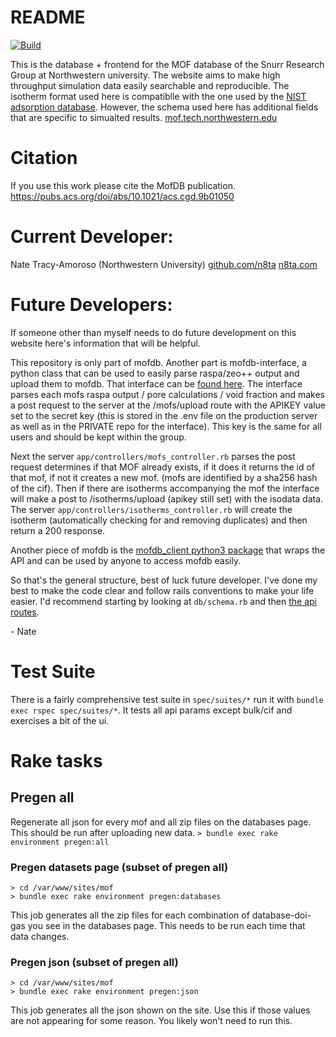 # README

[![Build](https://github.com/snurr-group/mofdb/actions/workflows/rubyonrails.yml/badge.svg)](https://github.com/snurr-group/mofdb2/actions)

This is the database + frontend for the MOF database of the Snurr Research Group at Northwestern university. The website aims to make high throughput simulation data easily searchable and reproducible. The isotherm format used here is compatiblle with the one used by the [NIST adsorption database](https://adsorption.nist.gov/). However, the schema used here has additional fields that are specific to simualted results. 
[mof.tech.northwestern.edu](https://mof.tech.northwestern.edu)

# Citation

If you use this work please cite the MofDB publication.
https://pubs.acs.org/doi/abs/10.1021/acs.cgd.9b01050

# Current Developer:
Nate Tracy-Amoroso (Northwestern University)
[github.com/n8ta](https://github.com/n8ta) [n8ta.com](https://n8ta.com)

# Future Developers:

If someone other than myself needs to do future development on this website here's information that will be helpful.

This repository is only part of mofdb. Another part is mofdb-interface, a python class that can be used to easily parse
raspa/zeo++ output and upload them to mofdb. That interface can be [found here](https://github.com/snurr-group/mofdb-interface).
The interface parses each mofs raspa output / pore calculations / void fraction and makes a post request to the server
at the /mofs/upload route with the APIKEY value set to the secret key (this is stored in the .env file on the production server as well
as in the PRIVATE repo for the interface). This key is the same for all users and should be kept within the group.

Next the server ```app/controllers/mofs_controller.rb``` parses the post request determines if that MOF already exists, if it does it 
returns the id of that mof, if not it creates a new mof. (mofs are identified by a sha256 hash of the cif). Then if there are isotherms accompanying 
the mof the interface will make a post to /isotherms/upload (apikey still set) with the isodata data. The server 
```app/controllers/isotherms_controller.rb``` will create the isotherm (automatically checking for and removing duplicates)
and then return a 200 response.   

Another piece of mofdb is the [mofdb_client python3 package](https://github.com/n8ta/mofdb-client) that wraps the API and can be used by anyone to access mofdb easily.

So that's the general structure, best of luck future developer. I've done my best to make the code clear and follow 
rails conventions to make your life easier. 
I'd recommend starting by looking at ```db/schema.rb``` and then [the api routes](https://mof.tech.northwestern.edu/api).

\- Nate

# Test Suite

There is a fairly comprehensive test suite in `spec/suites/*` run it with `bundle exec rspec spec/suites/*`.
It tests all api params except bulk/cif and exercises a bit of the ui.

# Rake tasks

## Pregen all
Regenerate all json for every mof and all zip files on the databases page. This should be run after uploading new data.
```> bundle exec rake environment pregen:all```

### Pregen datasets page (subset of pregen all)
```
> cd /var/www/sites/mof
> bundle exec rake environment pregen:databases
```

This job generates all the zip files for each combination of database-doi-gas you see in the databases page. This needs to be run 
each time that data changes. 

### Pregen json (subset of pregen all)

```
> cd /var/www/sites/mof
> bundle exec rake environment pregen:json
```

This job generates all the json shown on the site. Use this if those values are not appearing for some reason. You likely won't need to run this.
